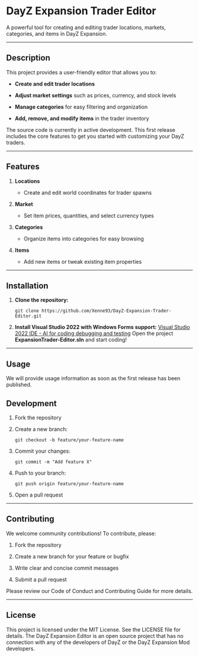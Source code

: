 

# DayZ Expansion Trader Editor

A powerful tool for creating and editing trader locations, markets, categories, and items in DayZ Expansion.

----------

## Description

This project provides a user-friendly editor that allows you to:

-   **Create and edit trader locations**
    
-   **Adjust market settings** such as prices, currency, and stock levels
    
-   **Manage categories** for easy filtering and organization
    
-   **Add, remove, and modify items** in the trader inventory
    

The source code is currently in active development. This first release includes the core features to get you started with customizing your DayZ traders.

----------

## Features

1.  **Locations**
    
    -   Create and edit world coordinates for trader spawns
        
2.  **Market**
    
    -   Set item prices, quantities, and select currency types
        
3.  **Categories**
    
    -   Organize items into categories for easy browsing
        
4.  **Items**
    
    -   Add new items or tweak existing item properties
        

----------

## Installation

1.  **Clone the repository:**
    
    ```
    git clone https://github.com/Xenne93/DayZ-Expansion-Trader-Editor.git
    ```
    
2.  **Install Visual Studio 2022 with Windows Forms support:**
		[Visual Studio 2022 IDE - AI for coding debugging and testing](https://visualstudio.microsoft.com/vs/)
		Open the project **ExpansionTrader-Editor.sln** and start coding!
    

----------

## Usage

We will provide usage information as soon as the first release has been published.
    
    


## Development

1.  Fork the repository
    
2.  Create a new branch:
    
    ```
    git checkout -b feature/your-feature-name
    ```
    
3.  Commit your changes:
    
    ```
    git commit -m "Add feature X"
    ```
    
4.  Push to your branch:
    
    ```
    git push origin feature/your-feature-name
    ```
    
5.  Open a pull request
    

----------

## Contributing

We welcome community contributions! To contribute, please:

1.  Fork the repository
    
2.  Create a new branch for your feature or bugfix
    
3.  Write clear and concise commit messages
    
4.  Submit a pull request
    

Please review our Code of Conduct and Contributing Guide for more details.

----------

## License

This project is licensed under the MIT License. See the LICENSE file for details.
The DayZ Expansion Editor is an open source project that has no connection with any of the developers of DayZ
or the DayZ Expansion Mod developers.
